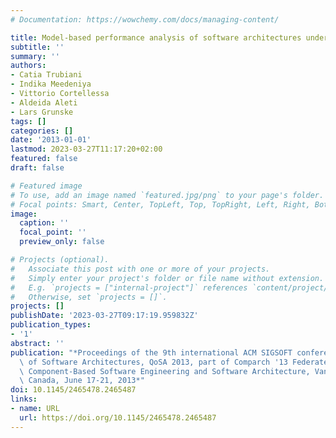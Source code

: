 ```yaml
---
# Documentation: https://wowchemy.com/docs/managing-content/

title: Model-based performance analysis of software architectures under uncertainty
subtitle: ''
summary: ''
authors:
- Catia Trubiani
- Indika Meedeniya
- Vittorio Cortellessa
- Aldeida Aleti
- Lars Grunske
tags: []
categories: []
date: '2013-01-01'
lastmod: 2023-03-27T11:17:20+02:00
featured: false
draft: false

# Featured image
# To use, add an image named `featured.jpg/png` to your page's folder.
# Focal points: Smart, Center, TopLeft, Top, TopRight, Left, Right, BottomLeft, Bottom, BottomRight.
image:
  caption: ''
  focal_point: ''
  preview_only: false

# Projects (optional).
#   Associate this post with one or more of your projects.
#   Simply enter your project's folder or file name without extension.
#   E.g. `projects = ["internal-project"]` references `content/project/deep-learning/index.md`.
#   Otherwise, set `projects = []`.
projects: []
publishDate: '2023-03-27T09:17:19.959832Z'
publication_types:
- '1'
abstract: ''
publication: "*Proceedings of the 9th international ACM SIGSOFT conference on Quality\
  \ of Software Architectures, QoSA 2013, part of Comparch '13 Federated Events on\
  \ Component-Based Software Engineering and Software Architecture, Vancouver, BC,\
  \ Canada, June 17-21, 2013*"
doi: 10.1145/2465478.2465487
links:
- name: URL
  url: https://doi.org/10.1145/2465478.2465487
---
```

